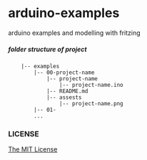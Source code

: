 # arduino-examples

arduino examples and modelling with fritzing

##### folder structure of project

```
	|-- examples
		|-- 00-project-name
			|-- project-name
				|-- project-name.ino
			|-- README.md
			|-- assests
				|-- project-name.png
		|-- 01-
		...
```

### LICENSE

[The MIT License]


[The MIT License]: https://github.com/arslanbilal/arduino-examples/blob/master/LICENSE
